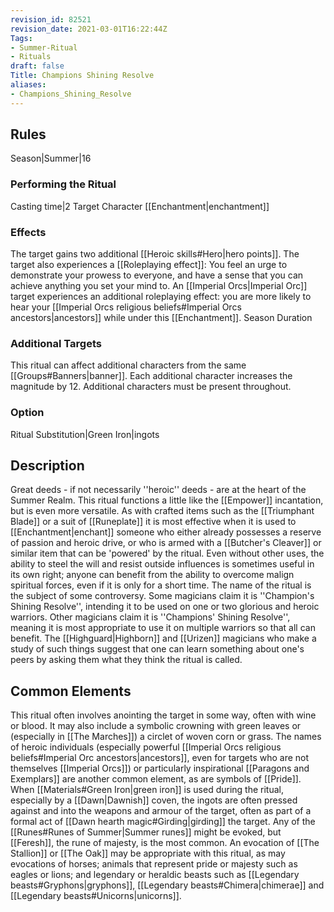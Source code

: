 ```yaml
---
revision_id: 82521
revision_date: 2021-03-01T16:22:44Z
Tags:
- Summer-Ritual
- Rituals
draft: false
Title: Champions Shining Resolve
aliases:
- Champions_Shining_Resolve
---
```

## Rules
Season|Summer|16
### Performing the Ritual
Casting time|2 Target Character
[[Enchantment|enchantment]] 
### Effects
The target gains two additional [[Heroic skills#Hero|hero points]].
The target also experiences a [[Roleplaying effect]]: You feel an urge to demonstrate your prowess to everyone, and have a sense that you can achieve anything you set your mind to. 
An [[Imperial Orcs|Imperial Orc]] target experiences an additional roleplaying effect: you are more likely to hear your [[Imperial Orcs religious beliefs#Imperial Orcs ancestors|ancestors]] while under this [[Enchantment]].
Season Duration
### Additional Targets
This ritual can affect additional characters from the same [[Groups#Banners|banner]]. Each additional character increases the magnitude by 12. Additional characters must be present throughout.
### Option
Ritual Substitution|Green Iron|ingots
## Description
Great deeds - if not necessarily ''heroic'' deeds - are at the heart of the Summer Realm. This ritual functions a little like the [[Empower]] incantation, but is even more versatile. As with crafted items such as the [[Triumphant Blade]] or a suit of [[Runeplate]] it is most effective when it is used to [[Enchantment|enchant]] someone who either already possesses a reserve of passion and heroic drive, or who is armed with a [[Butcher's Cleaver]] or similar item that can be 'powered' by the ritual.
Even without other uses, the ability to steel the will and resist outside influences is sometimes useful in its own right; anyone can benefit from the ability to overcome malign spiritual forces, even if it is only for a short time.
The name of the ritual is the subject of some controversy. Some magicians claim it is ''Champion's Shining Resolve'', intending it to be used on one or two glorious and heroic warriors. Other magicians claim it is ''Champions' Shining Resolve'', meaning it is most appropriate to use it on multiple warriors so that all can benefit. The [[Highguard|Highborn]] and [[Urizen]] magicians who make a study of such things suggest that one can learn something about one's peers by asking them what they think the ritual is called.
## Common Elements
This ritual often involves anointing the target in some way, often with wine or blood. It may also include a symbolic crowning with green leaves or (especially in [[The Marches]]) a circlet of woven corn or grass. The names of heroic individuals (especially powerful [[Imperial Orcs religious beliefs#Imperial Orc ancestors|ancestors]], even for targets who are not themselves [[Imperial Orcs]]) or particularly inspirational [[Paragons and Exemplars]] are another common element, as are symbols of [[Pride]]. 
When [[Materials#Green Iron|green iron]] is used during the ritual, especially by a [[Dawn|Dawnish]] coven, the ingots are often pressed against and into the weapons and armour of the target, often as part of a formal act of [[Dawn hearth magic#Girding|girding]] the target.
Any of the [[Runes#Runes of Summer|Summer runes]] might be evoked, but [[Feresh]], the rune of majesty, is the most common. An evocation of [[The Stallion]] or [[The Oak]] may be appropriate with this ritual, as may evocations of horses; animals that represent pride or majesty such as eagles or lions; and legendary or heraldic beasts such as [[Legendary beasts#Gryphons|gryphons]], [[Legendary beasts#Chimera|chimerae]] and [[Legendary beasts#Unicorns|unicorns]].